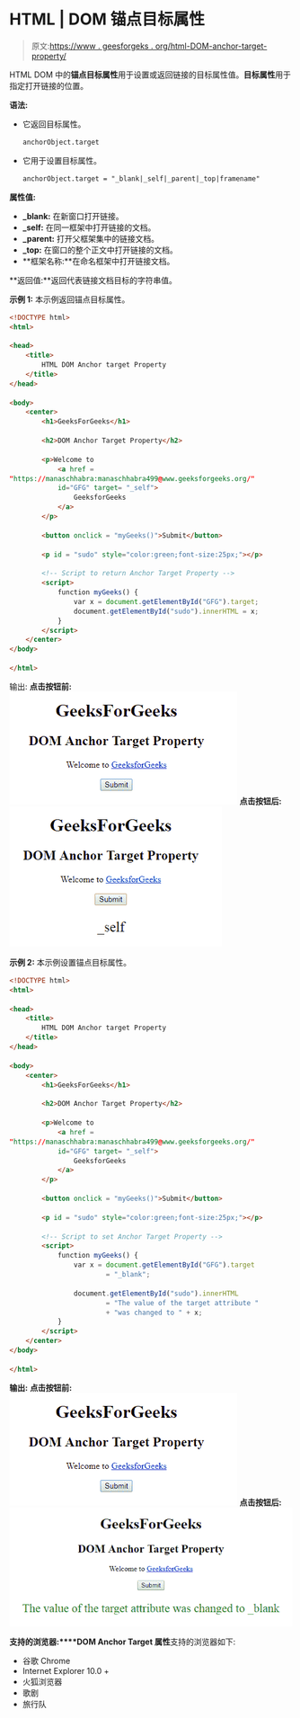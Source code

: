 # HTML | DOM 锚点目标属性

> 原文:[https://www . geesforgeks . org/html-DOM-anchor-target-property/](https://www.geeksforgeeks.org/html-dom-anchor-target-property/)

HTML DOM 中的**锚点目标属性**用于设置或返回链接的目标属性值。**目标属性**用于指定打开链接的位置。

**语法:**

*   它返回目标属性。

    ```html
    anchorObject.target
    ```

*   它用于设置目标属性。

    ```html
    anchorObject.target = "_blank|_self|_parent|_top|framename" 
    ```

**属性值:**

*   **_blank:** 在新窗口打开链接。
*   **_self:** 在同一框架中打开链接的文档。
*   **_parent:** 打开父框架集中的链接文档。
*   **_top:** 在窗口的整个正文中打开链接的文档。
*   **框架名称:**在命名框架中打开链接文档。

**返回值:**返回代表链接文档目标的字符串值。

**示例 1:** 本示例返回锚点目标属性。

```html
<!DOCTYPE html> 
<html> 

<head> 
    <title> 
        HTML DOM Anchor target Property 
    </title> 
</head> 

<body> 
    <center> 
        <h1>GeeksForGeeks</h1> 

        <h2>DOM Anchor Target Property</h2> 

        <p>Welcome to 
            <a href = 
"https://manaschhabra:manaschhabra499@www.geeksforgeeks.org/" 
            id="GFG" target= "_self"> 
                GeeksforGeeks 
            </a> 
        </p> 

        <button onclick = "myGeeks()">Submit</button> 

        <p id = "sudo" style="color:green;font-size:25px;"></p> 

        <!-- Script to return Anchor Target Property -->
        <script> 
            function myGeeks() { 
                var x = document.getElementById("GFG").target; 
                document.getElementById("sudo").innerHTML = x; 
            } 
        </script>
    </center> 
</body> 

</html>
```

输出:
**点击按钮前:**
![](img/033965890cd6795d28d7db68ba9c85a7.png)
**点击按钮后:**
![](img/3e3f89e09c027c224d09a77966156456.png)

**示例 2:** 本示例设置锚点目标属性。

```html
<!DOCTYPE html> 
<html> 

<head> 
    <title> 
        HTML DOM Anchor target Property 
    </title> 
</head> 

<body> 
    <center> 
        <h1>GeeksForGeeks</h1> 

        <h2>DOM Anchor Target Property</h2> 

        <p>Welcome to 
            <a href = 
"https://manaschhabra:manaschhabra499@www.geeksforgeeks.org/"
            id="GFG" target= "_self"> 
                GeeksforGeeks 
            </a> 
        </p> 

        <button onclick = "myGeeks()">Submit</button> 

        <p id = "sudo" style="color:green;font-size:25px;"></p> 

        <!-- Script to set Anchor Target Property -->
        <script> 
            function myGeeks() { 
                var x = document.getElementById("GFG").target
                        = "_blank"; 

                document.getElementById("sudo").innerHTML
                        = "The value of the target attribute "
                        + "was changed to " + x; 
            } 
        </script>
    </center> 
</body> 

</html>            
```

**输出:**
**点击按钮前:**
![](img/033965890cd6795d28d7db68ba9c85a7.png)
**点击按钮后:**
![](img/5fab9100bf712fa5324a5f6e64e1531a.png)

**支持的浏览器:****DOM Anchor Target 属性**支持的浏览器如下:

*   谷歌 Chrome
*   Internet Explorer 10.0 +
*   火狐浏览器
*   歌剧
*   旅行队